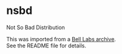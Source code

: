 # nsbd
Not So Bad Distribution

This was imported from a [Bell Labs archive](http://web.archive.org/web/20120306104619/http://www.bell-labs.com/project/nsbd/archives/nsbdsrc.tar.gz).  
See the README file for details.
